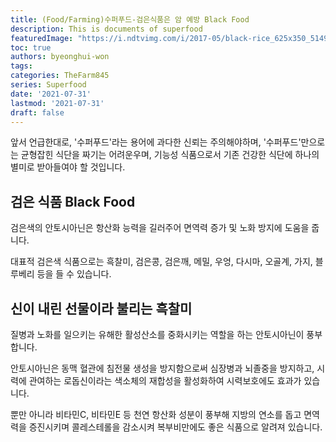```yaml
---
title: (Food/Farming)수퍼푸드-검은식품은 암 예방 Black Food 
description: This is documents of superfood
featuredImage: "https://i.ndtvimg.com/i/2017-05/black-rice_625x350_51493702736.jpg"
toc: true
authors: byeonghui-won
tags: 
categories: TheFarm845
series: Superfood
date: '2021-07-31'
lastmod: '2021-07-31'
draft: false
---
```


앞서 언급한대로, '수퍼푸드'라는 용어에 과다한 신뢰는 주의해야하며, '수퍼푸드'만으로는 균형잡힌 식단을 짜기는 어려운우며, 기능성 식품으로서 기존 건강한 식단에 하나의 별미로 받아들여야 할 것입니다. 

## 검은 식품 Black Food

검은색의 안토시아닌은 항산화 능력을 길러주어 면역력 증가 및 노화 방지에 도움을 줍니다.

대표적 검은색 식품으로는 흑찰미, 검은콩, 검은깨, 메밀, 우엉, 다시마, 오골계, 가지, 블루베리 등을 들 수 있습니다.

## 신이 내린 선물이라 불리는 흑찰미

질병과 노화를 일으키는 유해한 활성산소를 중화시키는 역할을 하는 안토시아닌이 풍부합니다. 

안토시아닌은 동맥 혈관에 침전물 생성을 방지함으로써 심장병과 뇌졸중을 방지하고, 시력에 관여하는 로돕신이라는 색소체의 재합성을 활성화하여 시력보호에도 효과가 있습니다.

뿐만 아니라 비타민C, 비타민E 등 천연 항산화 성분이 풍부해 지방의 연소를 돕고 면역력을 증진시키며 콜레스테롤을 감소시켜 복부비만에도 좋은 식품으로 알려져 있습니다.
